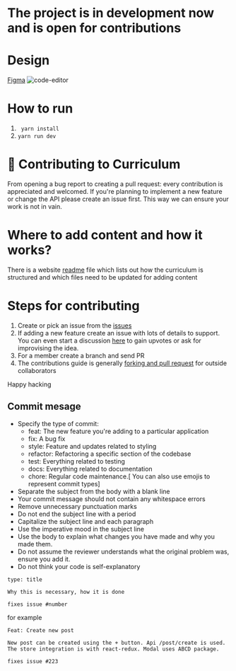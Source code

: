 # The project is in development now and is open for contributions

# Design

[Figma](https://www.figma.com/file/5EGT4tXY4r69wkzQ8jxW9f/Untitled?node-id=0%3A1)
![code-editor](/images/code-editor.svg)

# How to run

1. ` yarn install`
2. `yarn run dev`

# 🙌 Contributing to Curriculum

From opening a bug report to creating a pull request: every contribution is appreciated and welcomed. If you're planning to implement a new feature or change the API please create an issue first. This way we can ensure your work is not in vain.

# Where to add content and how it works?

There is a website [readme](https://github.com/Planet-NULLCAST/curriculum/blob/main/HOW_TO_ADD_CHAPTER.md) file which lists out how the curriculum is structured and which files need to be updated for adding content

# Steps for contributing

1. Create or pick an issue from the [issues](https://github.com/Planet-NULLCAST/curriculum/issues)
2. If adding a new feature create an issue with lots of details to support. You can even start a discussion [here](https://github.com/Planet-NULLCAST/curriculum/discussions) to gain upvotes or ask for improvising the idea.
3. For a member create a branch and send PR
4. The contributions guide is generally [forking and pull request](https://github.com/firstcontributions/first-contributions) for outside collaborators

Happy hacking

## Commit mesage

- Specify the type of commit:
  - feat: The new feature you're adding to a particular application
  - fix: A bug fix
  - style: Feature and updates related to styling
  - refactor: Refactoring a specific section of the codebase
  - test: Everything related to testing
  - docs: Everything related to documentation
  - chore: Regular code maintenance.[ You can also use emojis to represent commit types]
- Separate the subject from the body with a blank line
- Your commit message should not contain any whitespace errors
- Remove unnecessary punctuation marks
- Do not end the subject line with a period
- Capitalize the subject line and each paragraph
- Use the imperative mood in the subject line
- Use the body to explain what changes you have made and why you made them.
- Do not assume the reviewer understands what the original problem was, ensure you add it.
- Do not think your code is self-explanatory

```
type: title

Why this is necessary, how it is done

fixes issue #number
```

for example

```
Feat: Create new post

New post can be created using the + button. Api /post/create is used. The store integration is with react-redux. Modal uses ABCD package.

fixes issue #223
```
